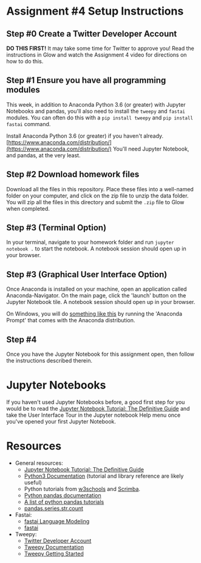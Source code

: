 # Assignment #4 Setup Instructions

## Step #0 Create a Twitter Developer Account
**DO THIS FIRST!** It may take some time for Twitter to approve you! Read the instructions in Glow and watch the Assignment 4 video for directions on how to do this.

## Step #1 Ensure you have all programming modules
This week, in addition to Anaconda Python 3.6 (or greater) with Jupyter Notebooks and pandas, you'll also need to install the `tweepy` and `fastai` modules. You can often do this with a `pip install tweepy` and `pip install fastai` command.

Install Anaconda Python 3.6 (or greater) if you haven't already. [https://www.anaconda.com/distribution/](https://www.anaconda.com/distribution/) You'll need Jupyter Notebook, and pandas, at the very least.

## Step #2 Download homework files
Download all the files in this repository. Place these files into a well-named folder on your computer, and click on the zip file to unzip the data folder. You will zip all the files in this directory and submit the `.zip` file to Glow when completed.

## Step #3 (Terminal Option)
In your terminal, navigate to your homework folder and run `jupyter notebook .` to start the notebook. A notebook session should open up in your browser.

## Step #3 (Graphical User Interface Option)
Once Anaconda is installed on your machine, open an application called Anaconda-Navigator. On the main page, click the 'launch' button on the Jupyter Notebook tile. A notebook session should open up in your browser.

On Windows, you will do [something like this](https://pythonforundergradengineers.com/opening-a-jupyter-notebook-on-windows.html) by running the 'Anaconda Prompt' that comes with the Anaconda distribution.

## Step #4
Once you have the Jupyter Notebook for this assignment open, then follow the instructions described therein. 

# Jupyter Notebooks
If you haven't used Jupyter Notebooks before, a good first step for you would be to read the [Jupyter Notebook Tutorial: The Definitive Guide](https://www.datacamp.com/community/tutorials/tutorial-jupyter-notebook) and take the User Interface Tour in the Jupyter notebook Help menu once you've opened your first Jupyter Notebook.

# Resources
- General resources: 
    * [Jupyter Notebook Tutorial: The Definitive Guide](https://www.datacamp.com/community/tutorials/tutorial-jupyter-notebook)
    * [Python3 Documentation](https://docs.python.org/3/index.html) (tutorial and library reference are likely useful)
    * Python tutorials from [w3schools](https://www.w3schools.com/python/) and [Scrimba](https://scrimba.com/learn/python).
    * [Python pandas documentation](https://pandas.pydata.org/pandas-docs/stable/)
    * [A list of python pandas tutorials](https://pandas.pydata.org/pandas-docs/stable/getting_started/tutorials.html)
    * [pandas.series.str.count](https://pandas.pydata.org/pandas-docs/stable/reference/api/pandas.Series.str.count.html)
- Fastai:
  * [fastai Language Modeling](https://docs.fast.ai/tutorial.text.html#The-ULMFiT-approach)
  * [fastai](https://www.fast.ai/)
- Tweepy:
  * [Twitter Developer Account](https://developer.twitter.com/en)
  * [Tweepy Documentation](https://www.tweepy.org)
  * [Tweepy Getting Started](http://docs.tweepy.org/en/v3.6.0/getting_started.html)
